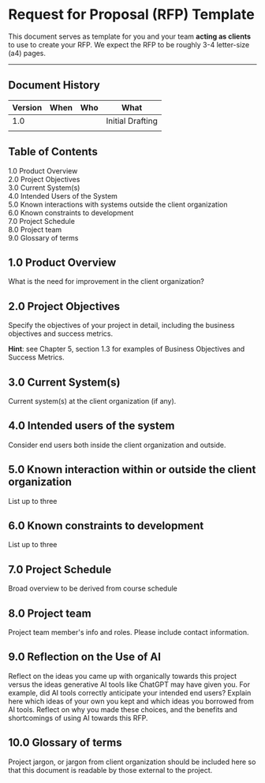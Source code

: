 # Request for Proposal (RFP) Template
This document serves as template for you and your team **acting as clients** to use to create your RFP. We expect the RFP to be roughly 3-4 letter-size (a4) pages.

---
## Document History
| **Version** | **When** | **Who** | **What**         |
|-------------|----------|---------|------------------|
| 1.0         |          |         | Initial Drafting |
|             |          |         |                  |

## Table of Contents
1.0 Product Overview \
2.0 Project Objectives \
3.0 Current System(s) \
4.0 Intended Users of the System \
5.0 Known interactions with systems outside the client organization \
6.0 Known constraints to development \
7.0 Project Schedule \
8.0 Project team \
9.0 Glossary of terms 


## 1.0 Product Overview
What is the need for improvement in the client organization?

## 2.0 Project Objectives
Specify the objectives of your project in detail, including the business objectives and success metrics. 

**Hint**: see Chapter 5, section 1.3 for examples of Business Objectives and Success Metrics. 

## 3.0 Current System(s)
Current system(s) at the client organization (if any).

## 4.0 Intended users of the system
Consider end users both inside the client organization and outside. 

## 5.0 Known interaction within or outside the client organization
List up to three

## 6.0 Known constraints to development
List up to three

## 7.0 Project Schedule
Broad overview to be derived from course schedule

## 8.0 Project team
Project team member's info and roles. Please include contact information. 

## 9.0 Reflection on the Use of AI
Reflect on the ideas you came up with organically towards this project versus the ideas generative AI tools like ChatGPT may have given you. For example, did AI tools correctly anticipate your intended end users? Explain here which ideas of your own you kept and which ideas you borrowed from AI tools. Reflect on why you made these choices, and the benefits and shortcomings of using AI towards this RFP. 

## 10.0 Glossary of terms
Project jargon, or jargon from client organization should be included here so that this document is readable 
by those external to the project.

